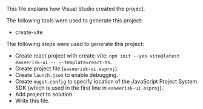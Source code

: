 This file explains how Visual Studio created the project.

The following tools were used to generate this project:
- create-vite

The following steps were used to generate this project:
- Create react project with create-vite: `npm init --yes vite@latest easeerisk-ui -- --template=react-ts`.
- Create project file (`easeerisk-ui.esproj`).
- Create `launch.json` to enable debugging.
- Create `nuget.config` to specify location of the JavaScript Project System SDK (which is used in the first line in `easeerisk-ui.esproj`).
- Add project to solution.
- Write this file.
